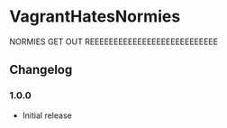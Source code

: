 # VagrantHatesNormies
NORMIES GET OUT REEEEEEEEEEEEEEEEEEEEEEEEEEE

## Changelog

### 1.0.0
- Initial release